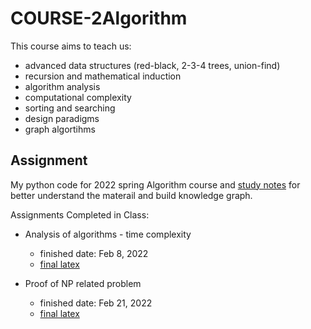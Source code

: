 # COURSE-2Algorithm

This course aims to teach us:
- advanced data structures (red-black, 2-3-4 trees, union-find)
- recursion and mathematical induction
- algorithm analysis
- computational complexity
- sorting and searching
- design paradigms
- graph algortihms

## Assignment
My python code for 2022 spring Algorithm course and [study notes](https://github.com/tinghe14/COURSE-2Algorithm/blob/main/Study%20Note.md) for better understand the materail  and build knowledge graph.

Assignments Completed in Class:
- Analysis of algorithms - time complexity
  - finished date: Feb 8, 2022
  - [final latex](https://github.com/tinghe14/COURSE-2Algorithm/blob/main/Homework%201/algor-hw1-the14.pdf)

- Proof of NP related problem
  - finished date: Feb 21, 2022
  - [final latex]()
